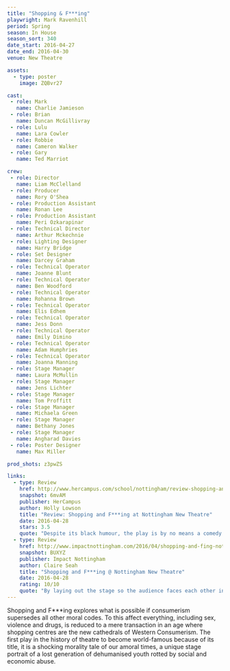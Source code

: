 ```yaml
---
title: "Shopping & F***ing"
playwright: Mark Ravenhill
period: Spring
season: In House
season_sort: 340
date_start: 2016-04-27
date_end: 2016-04-30
venue: New Theatre

assets:
  - type: poster
    image: ZQBvr27

cast:
 - role: Mark
   name: Charlie Jamieson
 - role: Brian
   name: Duncan McGillivray
 - role: Lulu
   name: Lara Cowler
 - role: Robbie
   name: Cameron Walker
 - role: Gary
   name: Ted Marriot

crew:
 - role: Director
   name: Liam McClelland
 - role: Producer
   name: Rory O'Shea
 - role: Production Assistant
   name: Ronan Lee
 - role: Production Assistant
   name: Peri Ozkarapinar
 - role: Technical Director
   name: Arthur Mckechnie
 - role: Lighting Designer
   name: Harry Bridge
 - role: Set Designer
   name: Darcey Graham
 - role: Technical Operator
   name: Joanne Blunt
 - role: Technical Operator
   name: Ben Woodford
 - role: Technical Operator
   name: Rohanna Brown
 - role: Technical Operator
   name: Elis Edhem
 - role: Technical Operator
   name: Jess Donn
 - role: Technical Operator
   name: Emily Dimino
 - role: Technical Operator
   name: Adam Humphries
 - role: Technical Operator
   name: Joanna Manning
 - role: Stage Manager
   name: Laura McMullin
 - role: Stage Manager
   name: Jens Lichter
 - role: Stage Manager
   name: Tom Proffitt
 - role: Stage Manager
   name: Michaela Green
 - role: Stage Manager
   name: Bethany Jones
 - role: Stage Manager
   name: Angharad Davies
 - role: Poster Designer
   name: Max Miller

prod_shots: z3pwZS

links:
  - type: Review
    href: http://www.hercampus.com/school/nottingham/review-shopping-and-fing-nottingham-new-theatre
    snapshot: 6mvAM
    publisher: HerCampus 
    author: Holly Lowson
    title: "Review: Shopping and F***ing at Nottingham New Theatre"
    date: 2016-04-28
    stars: 3.5
    quote: "Despite its black humour, the play is by no means a comedy. One minute I found myself laughing, the next I felt incredibly uncomfortable - particularly during a jaw clenching interview scene. It's intense. "
  - type: Review
    href: http://www.impactnottingham.com/2016/04/shopping-and-fing-nottingham-new-theatre/
    snapshot: BUXYZ
    publisher: Impact Nottingham 
    author: Claire Seah
    title: "Shopping and F***ing @ Nottingham New Theatre"
    date: 2016-04-28
    rating: 10/10
    quote: "By laying out the stage so the audience faces each other in two halves, an additional dimension is added to the play, as one could observe both the actions of the characters onstage and the reactions of the audience. Emotionally, this adds an extra layer to the experience of the play, as certain scenes were met with shock, disgust and even fear, expressed by members sitting on the opposite side. "
---
```


Shopping and F***ing explores what is possible if consumerism supersedes all other moral codes. To this affect everything, including sex, violence and drugs, is reduced to a mere transaction in an age where shopping centres are the new cathedrals of Western Consumerism. The first play in the history of theatre to become world-famous because of its title, it is a shocking morality tale of our amoral times, a unique stage portrait of a lost generation of dehumanised youth rotted by social and economic abuse.
